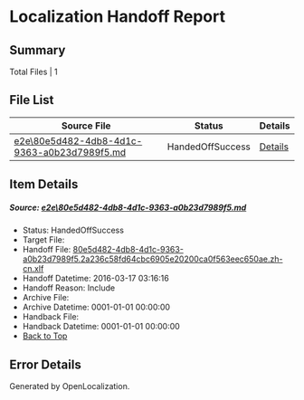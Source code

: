 # <a name='report-top'></a> Localization Handoff Report

## Summary
 Total Files | 1

## File List
 Source File | Status | Details 
 ----------- | ------ | ------- 
 [e2e\80e5d482-4db8-4d1c-9363-a0b23d7989f5.md](https://github.com/OpenLocalizationTest/oltest/blob/a9e4c8bf9c682c07a5a177e3e9ea46a2bd620012/e2e/80e5d482-4db8-4d1c-9363-a0b23d7989f5.md) | HandedOffSuccess | [Details](#bc1b15aea1c14cb867b5161bc95622e617ed230a1)

## Item Details
##### <a name='bc1b15aea1c14cb867b5161bc95622e617ed230a1'></a> Source: [e2e\80e5d482-4db8-4d1c-9363-a0b23d7989f5.md](https://github.com/OpenLocalizationTest/oltest/blob/a9e4c8bf9c682c07a5a177e3e9ea46a2bd620012/e2e/80e5d482-4db8-4d1c-9363-a0b23d7989f5.md)
* Status: HandedOffSuccess
* Target File: 
* Handoff File: [80e5d482-4db8-4d1c-9363-a0b23d7989f5.2a236c58fd64cbc6905e20200ca0f563eec650ae.zh-cn.xlf](https://github.com/OpenLocalizationTestOrg/olhandoff/blob/440c79e0ed5ca87870db7124edaa12de41a652eb/ol-handoff/OpenLocalizationTestOrg/oltest.zh-cn/xinjiang/ht/80e5d482-4db8-4d1c-9363-a0b23d7989f5.2a236c58fd64cbc6905e20200ca0f563eec650ae.zh-cn.xlf)
* Handoff Datetime: 2016-03-17 03:16:16
* Handoff Reason: Include
* Archive File: 
* Archive Datetime: 0001-01-01 00:00:00
* Handback File: 
* Handback Datetime: 0001-01-01 00:00:00
* [Back to Top](#report-top)


## Error Details

Generated by OpenLocalization.
